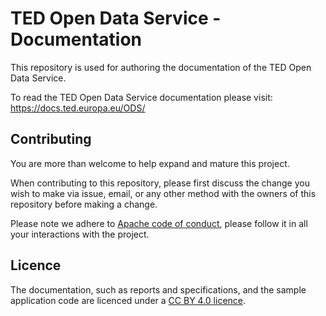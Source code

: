 # TED Open Data Service - Documentation

This repository is used for authoring the documentation of the TED Open Data Service. 

To read the TED Open Data Service documentation please visit: https://docs.ted.europa.eu/ODS/

## Contributing
You are more than welcome to help expand and mature this project. 

When contributing to this repository, please first discuss the change you wish to make via issue, email, or any other method with the owners of this repository before making a change.

Please note we adhere to [Apache code of conduct](https://www.apache.org/foundation/policies/conduct), please follow it in all your interactions with the project.  

## Licence 
The documentation, such as reports and specifications, and the sample application code are licenced under a [CC BY 4.0 licence](https://creativecommons.org/licenses/by/4.0/deed.en).

